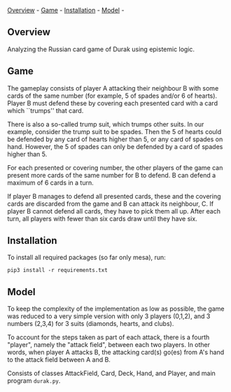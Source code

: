[Overview](#overview) - 
[Game](#game) -
[Installation](#installation) - 
[Model](#model) - 

## Overview
Analyzing the Russian card game of Durak using epistemic logic. 

## Game
The gameplay consists of player A attacking their neighbour B with some cards of the same number (for example, 5 of spades and/or 6 of hearts). Player B must defend these by covering each presented card with a card which ``trumps'' that card. 

There is also a so-called trump suit, which trumps other suits. In our example, consider the trump suit to be spades. Then the 5 of hearts could be defended by any card of hearts higher than 5, or any card of spades on hand. However, the 5 of spades can only be defended by a card of spades higher than 5. 

For each presented or covering number, the other players of the game can present more cards of the same number for B to defend. B can defend a maximum of 6 cards in a turn.

If player B manages to defend all presented cards, these and the covering cards are discarded from the game and B can attack its neighbour, C. If player B cannot defend all cards, they have to pick them all up. After each turn, all players with fewer than six cards draw until they have six.

## Installation
To install all required packages (so far only mesa), run:
```
pip3 install -r requirements.txt
```

## Model
To keep the complexity of the implementation as low as possible, the game was reduced to a very simple version with only 3 players (0,1,2), and 3 numbers (2,3,4) for 3 suits (diamonds, hearts, and clubs).

To account for the steps taken as part of each attack, there is a fourth "player", namely the "attack field", between each two players. In other words, when player A attacks B, the attacking card(s) go(es) from A's hand to the attack field between A and B. 

Consists of classes AttackField, Card, Deck, Hand, and Player, and main program ```durak.py```. 